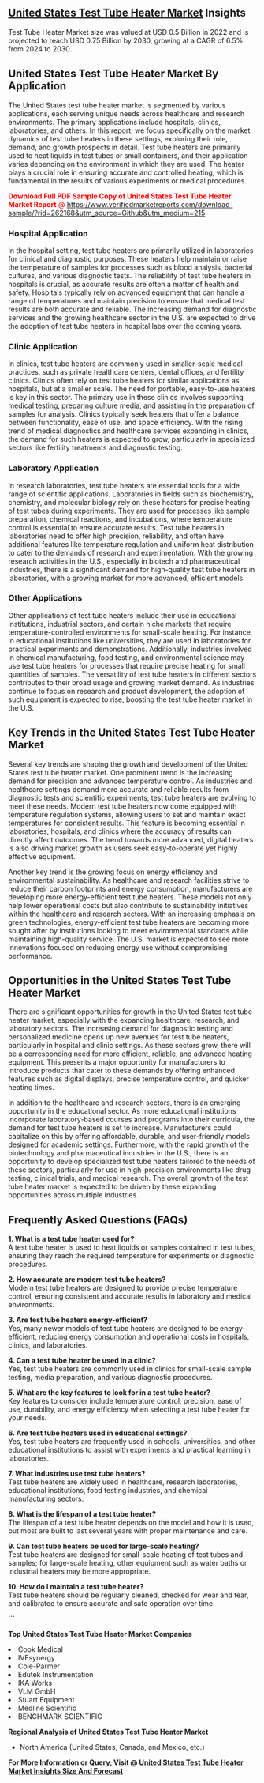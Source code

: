 <h2><a href="https://www.verifiedmarketreports.com/download-sample/?rid=262168&amp;utm_source=Github&amp;utm_medium=215" target="_blank">United States Test Tube Heater Market</a> Insights</h2><p>Test Tube Heater Market size was valued at USD 0.5 Billion in 2022 and is projected to reach USD 0.75 Billion by 2030, growing at a CAGR of 6.5% from 2024 to 2030.</p><p> <h2>United States Test Tube Heater Market By Application</h2> <p>The United States test tube heater market is segmented by various applications, each serving unique needs across healthcare and research environments. The primary applications include hospitals, clinics, laboratories, and others. In this report, we focus specifically on the market dynamics of test tube heaters in these settings, exploring their role, demand, and growth prospects in detail. Test tube heaters are primarily used to heat liquids in test tubes or small containers, and their application varies depending on the environment in which they are used. The heater plays a crucial role in ensuring accurate and controlled heating, which is fundamental in the results of various experiments or medical procedures.</p> <p><p><span class=""><span style="color: #ff0000;"><strong>Download Full PDF Sample Copy of United States Test Tube Heater Market Report</strong> @ </span><a href="https://www.verifiedmarketreports.com/download-sample/?rid=262168&amp;utm_source=Github&amp;utm_medium=215" target="_blank">https://www.verifiedmarketreports.com/download-sample/?rid=262168&amp;utm_source=Github&amp;utm_medium=215</a></span></p></p> <h3>Hospital Application</h3> <p>In the hospital setting, test tube heaters are primarily utilized in laboratories for clinical and diagnostic purposes. These heaters help maintain or raise the temperature of samples for processes such as blood analysis, bacterial cultures, and various diagnostic tests. The reliability of test tube heaters in hospitals is crucial, as accurate results are often a matter of health and safety. Hospitals typically rely on advanced equipment that can handle a range of temperatures and maintain precision to ensure that medical test results are both accurate and reliable. The increasing demand for diagnostic services and the growing healthcare sector in the U.S. are expected to drive the adoption of test tube heaters in hospital labs over the coming years.</p> <h3>Clinic Application</h3> <p>In clinics, test tube heaters are commonly used in smaller-scale medical practices, such as private healthcare centers, dental offices, and fertility clinics. Clinics often rely on test tube heaters for similar applications as hospitals, but at a smaller scale. The need for portable, easy-to-use heaters is key in this sector. The primary use in these clinics involves supporting medical testing, preparing culture media, and assisting in the preparation of samples for analysis. Clinics typically seek heaters that offer a balance between functionality, ease of use, and space efficiency. With the rising trend of medical diagnostics and healthcare services expanding in clinics, the demand for such heaters is expected to grow, particularly in specialized sectors like fertility treatments and diagnostic testing.</p> <h3>Laboratory Application</h3> <p>In research laboratories, test tube heaters are essential tools for a wide range of scientific applications. Laboratories in fields such as biochemistry, chemistry, and molecular biology rely on these heaters for precise heating of test tubes during experiments. They are used for processes like sample preparation, chemical reactions, and incubations, where temperature control is essential to ensure accurate results. Test tube heaters in laboratories need to offer high precision, reliability, and often have additional features like temperature regulation and uniform heat distribution to cater to the demands of research and experimentation. With the growing research activities in the U.S., especially in biotech and pharmaceutical industries, there is a significant demand for high-quality test tube heaters in laboratories, with a growing market for more advanced, efficient models.</p> <h3>Other Applications</h3> <p>Other applications of test tube heaters include their use in educational institutions, industrial sectors, and certain niche markets that require temperature-controlled environments for small-scale heating. For instance, in educational institutions like universities, they are used in laboratories for practical experiments and demonstrations. Additionally, industries involved in chemical manufacturing, food testing, and environmental science may use test tube heaters for processes that require precise heating for small quantities of samples. The versatility of test tube heaters in different sectors contributes to their broad usage and growing market demand. As industries continue to focus on research and product development, the adoption of such equipment is expected to rise, boosting the test tube heater market in the U.S.</p> <h2>Key Trends in the United States Test Tube Heater Market</h2> <p>Several key trends are shaping the growth and development of the United States test tube heater market. One prominent trend is the increasing demand for precision and advanced temperature control. As industries and healthcare settings demand more accurate and reliable results from diagnostic tests and scientific experiments, test tube heaters are evolving to meet these needs. Modern test tube heaters now come equipped with temperature regulation systems, allowing users to set and maintain exact temperatures for consistent results. This feature is becoming essential in laboratories, hospitals, and clinics where the accuracy of results can directly affect outcomes. The trend towards more advanced, digital heaters is also driving market growth as users seek easy-to-operate yet highly effective equipment.</p> <p>Another key trend is the growing focus on energy efficiency and environmental sustainability. As healthcare and research facilities strive to reduce their carbon footprints and energy consumption, manufacturers are developing more energy-efficient test tube heaters. These models not only help lower operational costs but also contribute to sustainability initiatives within the healthcare and research sectors. With an increasing emphasis on green technologies, energy-efficient test tube heaters are becoming more sought after by institutions looking to meet environmental standards while maintaining high-quality service. The U.S. market is expected to see more innovations focused on reducing energy use without compromising performance.</p> <h2>Opportunities in the United States Test Tube Heater Market</h2> <p>There are significant opportunities for growth in the United States test tube heater market, especially with the expanding healthcare, research, and laboratory sectors. The increasing demand for diagnostic testing and personalized medicine opens up new avenues for test tube heaters, particularly in hospital and clinic settings. As these sectors grow, there will be a corresponding need for more efficient, reliable, and advanced heating equipment. This presents a major opportunity for manufacturers to introduce products that cater to these demands by offering enhanced features such as digital displays, precise temperature control, and quicker heating times.</p> <p>In addition to the healthcare and research sectors, there is an emerging opportunity in the educational sector. As more educational institutions incorporate laboratory-based courses and programs into their curricula, the demand for test tube heaters is set to increase. Manufacturers could capitalize on this by offering affordable, durable, and user-friendly models designed for academic settings. Furthermore, with the rapid growth of the biotechnology and pharmaceutical industries in the U.S., there is an opportunity to develop specialized test tube heaters tailored to the needs of these sectors, particularly for use in high-precision environments like drug testing, clinical trials, and medical research. The overall growth of the test tube heater market is expected to be driven by these expanding opportunities across multiple industries.</p> <h2>Frequently Asked Questions (FAQs)</h2> <p><b>1. What is a test tube heater used for?</b><br>A test tube heater is used to heat liquids or samples contained in test tubes, ensuring they reach the required temperature for experiments or diagnostic procedures.</p> <p><b>2. How accurate are modern test tube heaters?</b><br>Modern test tube heaters are designed to provide precise temperature control, ensuring consistent and accurate results in laboratory and medical environments.</p> <p><b>3. Are test tube heaters energy-efficient?</b><br>Yes, many newer models of test tube heaters are designed to be energy-efficient, reducing energy consumption and operational costs in hospitals, clinics, and laboratories.</p> <p><b>4. Can a test tube heater be used in a clinic?</b><br>Yes, test tube heaters are commonly used in clinics for small-scale sample testing, media preparation, and various diagnostic procedures.</p> <p><b>5. What are the key features to look for in a test tube heater?</b><br>Key features to consider include temperature control, precision, ease of use, durability, and energy efficiency when selecting a test tube heater for your needs.</p> <p><b>6. Are test tube heaters used in educational settings?</b><br>Yes, test tube heaters are frequently used in schools, universities, and other educational institutions to assist with experiments and practical learning in laboratories.</p> <p><b>7. What industries use test tube heaters?</b><br>Test tube heaters are widely used in healthcare, research laboratories, educational institutions, food testing industries, and chemical manufacturing sectors.</p> <p><b>8. What is the lifespan of a test tube heater?</b><br>The lifespan of a test tube heater depends on the model and how it is used, but most are built to last several years with proper maintenance and care.</p> <p><b>9. Can test tube heaters be used for large-scale heating?</b><br>Test tube heaters are designed for small-scale heating of test tubes and samples; for large-scale heating, other equipment such as water baths or industrial heaters may be more appropriate.</p> <p><b>10. How do I maintain a test tube heater?</b><br>Test tube heaters should be regularly cleaned, checked for wear and tear, and calibrated to ensure accurate and safe operation over time.</p> ```</p><p><strong>Top United States Test Tube Heater Market Companies</strong></p><div data-test-id=""><p><li>Cook Medical</li><li> IVFsynergy</li><li> Cole-Parmer</li><li> Edutek Instrumentation</li><li> IKA Works</li><li> VLM GmbH</li><li> Stuart Equipment</li><li> Medline Scientific</li><li> BENCHMARK SCIENTIFIC</li></p><div><strong>Regional Analysis of&nbsp;United States Test Tube Heater Market</strong></div><ul><li dir="ltr"><p dir="ltr">North America&nbsp;(United States, Canada, and Mexico, etc.)</p></li></ul><p><strong>For More Information or Query, Visit @&nbsp;</strong><strong><a href="https://www.verifiedmarketreports.com/product/test-tube-heater-market/?utm_source=Github&amp;utm_medium=215" target="_blank">United States Test Tube Heater Market Insights Size And Forecast</a></strong></p></div>
